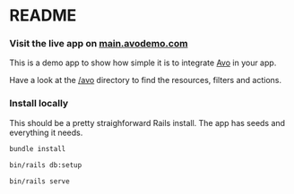 # README

### Visit the live app on [main.avodemo.com](https://main.avodemo.com/)

This is a demo app to show how simple it is to integrate [Avo](https://avohq.io) in your app.

Have a look at the [/avo](/app/avo) directory to find the resources, filters and actions.

### Install locally

This should be a pretty straighforward Rails install. The app has seeds and everything it needs.

```bash
bundle install

bin/rails db:setup

bin/rails serve
```
